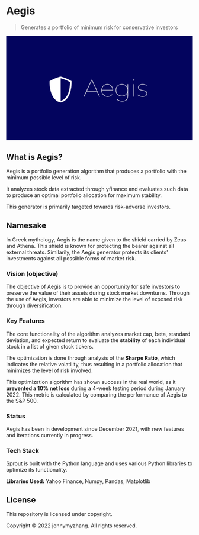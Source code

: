 # Aegis

> Generates a portfolio of minimum risk for conservative investors

![Aegis Image](/Aegis.png)

## What is Aegis?

Aegis is a portfolio generation algorithm that produces a portfolio with the minimum possible level of risk.  

It analyzes stock data extracted through yfinance and evaluates such data to produce an optimal portfolio allocation for maximum stability.

This generator is primarily targeted towards risk-adverse investors.

## Namesake

In Greek mythology, Aegis is the name given to the shield carried by Zeus and Athena. This shield is known for protecting the bearer against all external threats. Similarily, the Aegis generator protects its clients' investments against all possible forms of market risk.

### Vision (objective)

The objective of Aegis is to provide an opportunity for safe investors to preserve the value of their assets during stock market downturns. Through the use of Aegis, investors are able to minimize the level of exposed risk through diversification.

### Key Features

The core functionality of the algorithm analyzes market cap, beta, standard deviation, and expected return to evaluate the **stability** of each individual stock in a list of given stock tickers.

The optimization is done through analysis of the **Sharpe Ratio**, which indicates the relative volatility, thus resulting in a portfolio allocation that minimizes the level of risk involved.

This optimization algorithm has shown success in the real world, as it **prevented a 10% net loss** during a 4-week testing period during January 2022. This metric is calculated by comparing the performance of Aegis to the S&P 500.

### Status

Aegis has been in development since December 2021, with new features and iterations currently in progress.

### Tech Stack

Sprout is built with the Python language and uses various Python libraries to optimize its functionality.

**Libraries Used:** Yahoo Finance, Numpy, Pandas, Matplotlib

## License

This repository is licensed under copyright.

Copyright © 2022 jennymyzhang. All rights reserved.

